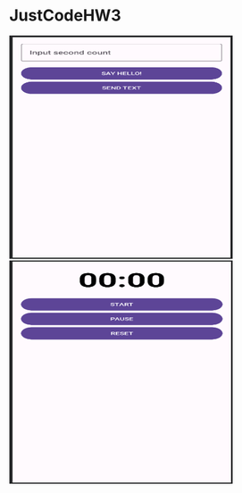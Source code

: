 # JustCodeHW3
<img src="https://github.com/nursultanamanzhol/JustCodeHW3/blob/main/First%20screen.png" width="400" height="400" alt="Первый экран">
<img src="https://github.com/nursultanamanzhol/JustCodeHW3/blob/main/Second%20screen.png" width="400" height="400" alt="Второй экран">
